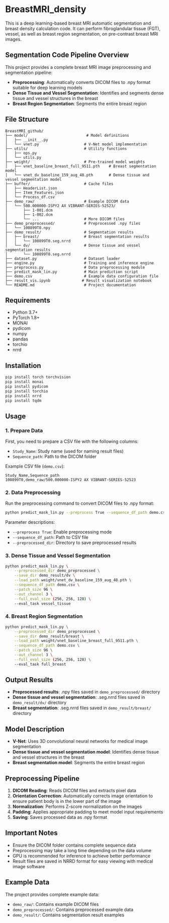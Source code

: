 # BreastMRI_density

This is a deep learning-based breast MRI automatic segmentation and breast density calculation code. It can perform fibroglandular tissue (FGT), vessel, as well as breast region segmentation, on pre-contrast breast MRI images.

## Segmentation Code Pipeline Overview

This project provides a complete breast MRI image preprocessing and segmentation pipeline:
- **Preprocessing**: Automatically converts DICOM files to .npy format suitable for deep learning models
- **Dense Tissue and Vessel Segmentation**: Identifies and segments dense tissue and vessel structures in the breast
- **Breast Region Segmentation**: Segments the entire breast region

## File Structure

```
BreastMRI_github/
├── model/                          # Model definitions
│   ├── __init__.py
│   └── vnet.py                    # V-Net model implementation
├── utils/                         # Utility functions
│   ├── ops.py
│   └── utils.py
├── weight/                        # Pre-trained model weights
│   ├── vnet_baseline_breast_full_9511.pth    # Breast segmentation model
│   └── vnet_dv_baseline_159_aug_48.pth       # Dense tissue and vessel segmentation model
├── buffer/                        # Cache files
│   ├── HeaderList.json
│   ├── Item_Features.json
│   └── Process_df.csv
├── demo_raw/                      # Example DICOM data
│   └── 500.000000-ISPY2 AX VIBRANT-SERIES-52523/
│       ├── 1-001.dcm
│       ├── 1-002.dcm
│       └── ...                    # More DICOM files
├── demo_preprocessed/             # Preprocessed .npy files
│   └── 100899T0.npy
├── demo_result/                   # Segmentation results
│   ├── breast/                    # Breast segmentation results
│   │   └── 100899T0.seg.nrrd
│   └── dv/                        # Dense tissue and vessel segmentation results
│       └── 100899T0.seg.nrrd
├── dataset.py                     # Dataset loader
├── engine.py                      # Training and inference engine
├── preprocess.py                  # Data preprocessing module
├── predict_mask_lin.py            # Main prediction script
├── demo.csv                       # Example data configuration file
├── result_vis.ipynb              # Result visualization notebook
└── README.md                      # Project documentation
```

## Requirements

- Python 3.7+
- PyTorch 1.8+
- MONAI
- pydicom
- numpy
- pandas
- torchio
- nrrd

## Installation

```bash
pip install torch torchvision
pip install monai
pip install pydicom
pip install torchio
pip install nrrd
pip install tqdm
```

## Usage

### 1. Prepare Data

First, you need to prepare a CSV file with the following columns:
- `Study_Name`: Study name (used for naming result files)
- `Sequence_path`: Path to the DICOM folder

Example CSV file (`demo.csv`):
```csv
Study_Name,Sequence_path
100899T0,demo_raw/500.000000-ISPY2 AX VIBRANT-SERIES-52523
```

### 2. Data Preprocessing

Run the preprocessing command to convert DICOM files to .npy format:

```bash
python predict_mask_lin.py --preprocess True --sequence_df_path demo.csv --preprocessed_dir demo_preprocessed
```

Parameter descriptions:
- `--preprocess True`: Enable preprocessing mode
- `--sequence_df_path`: Path to CSV file
- `--preprocessed_dir`: Directory to save preprocessed results

### 3. Dense Tissue and Vessel Segmentation

```bash
python predict_mask_lin.py \
    --preprocessed_dir demo_preprocessed \
    --save_dir demo_result/dv \
    --load_path weight/vnet_dv_baseline_159_aug_48.pth \
    --sequence_df_path demo.csv \
    --patch_size 96 \
    --out_channel 3 \
    --full_eval_size (256, 256, 128) \
    --eval_task vessel_tissue
```

### 4. Breast Region Segmentation

```bash
python predict_mask_lin.py \
    --preprocessed_dir demo_preprocessed \
    --save_dir demo_result/breast \
    --load_path weight/vnet_baseline_breast_full_9511.pth \
    --sequence_df_path demo.csv \
    --patch_size 96 \
    --out_channel 3 \
    --full_eval_size (256, 256, 128) \
    --eval_task full_breast
```

## Output Results

- **Preprocessed results**: .npy files saved in `demo_preprocessed/` directory
- **Dense tissue and vessel segmentation**: .seg.nrrd files saved in `demo_result/dv/` directory
- **Breast segmentation**: .seg.nrrd files saved in `demo_result/breast/` directory

## Model Description

- **V-Net**: Uses 3D convolutional neural networks for medical image segmentation
- **Dense tissue and vessel segmentation model**: Identifies dense tissue and vessel structures in the breast
- **Breast segmentation model**: Segments the entire breast region

## Preprocessing Pipeline

1. **DICOM Reading**: Reads DICOM files and extracts pixel data
2. **Orientation Correction**: Automatically corrects image orientation to ensure patient body is in the lower part of the image
3. **Normalization**: Performs Z-score normalization on the images
4. **Padding**: Applies appropriate padding to meet model input requirements
5. **Saving**: Saves processed data as .npy format

## Important Notes

- Ensure the DICOM folder contains complete sequence data
- Preprocessing may take a long time depending on the data volume
- GPU is recommended for inference to achieve better performance
- Result files are saved in NRRD format for easy viewing with medical image software

## Example Data

The project provides complete example data:
- `demo_raw/`: Contains example DICOM files
- `demo_preprocessed/`: Contains preprocessed example data
- `demo_result/`: Contains segmentation result examples
